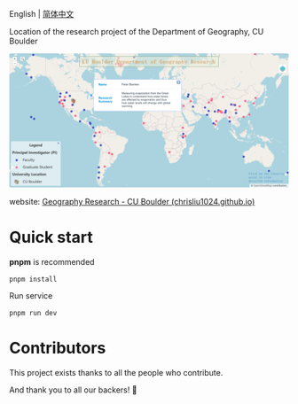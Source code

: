 English | [简体中文](./README-cn.md)

Location of the research project of the Department of Geography, CU Boulder

![webpage sample](https://github.com/Chrisliu1024/geography-research-project/blob/master/docs/webpage_sample.png?raw=true)

website: [Geography Research - CU Boulder (chrisliu1024.github.io)](https://chrisliu1024.github.io/geography-research-project/)

# Quick start

**pnpm** is recommended

```shell
pnpm install
```

Run service

```shell
pnpm run dev
```

# Contributors

This project exists thanks to all the people who contribute.

And thank you to all our backers! 🙏
